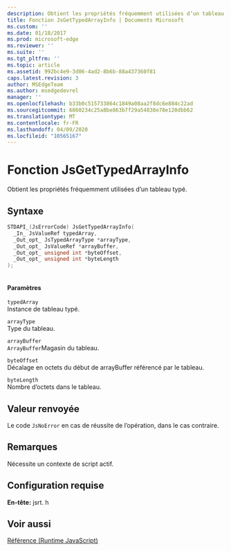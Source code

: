 ```yaml
---
description: Obtient les propriétés fréquemment utilisées d’un tableau typé.
title: Fonction JsGetTypedArrayInfo | Documents Microsoft
ms.custom: ''
ms.date: 01/18/2017
ms.prod: microsoft-edge
ms.reviewer: ''
ms.suite: ''
ms.tgt_pltfrm: ''
ms.topic: article
ms.assetid: 992bc4e9-3d06-4ad2-8b6b-88a437360f81
caps.latest.revision: 3
author: MSEdgeTeam
ms.author: msedgedevrel
manager: ''
ms.openlocfilehash: b33b0c515733864c1849a08aa2f8dc6e884c22ad
ms.sourcegitcommit: 6860234c25a8be863b7f29a54838e78e120dbb62
ms.translationtype: MT
ms.contentlocale: fr-FR
ms.lasthandoff: 04/09/2020
ms.locfileid: "10565167"
---
```

# Fonction JsGetTypedArrayInfo
Obtient les propriétés fréquemment utilisées d’un tableau typé.  
  
## Syntaxe  
  
```cpp  
STDAPI_(JsErrorCode) JsGetTypedArrayInfo(  
  _In_ JsValueRef typedArray,  
  _Out_opt_ JsTypedArrayType *arrayType,  
  _Out_opt_ JsValueRef *arrayBuffer,  
  _Out_opt_ unsigned int *byteOffset,  
  _Out_opt_ unsigned int *byteLength  
);  
  
```  
  
#### Paramètres  
 `typedArray`  
 Instance de tableau typé.  
  
 `arrayType`  
 Type du tableau.  
  
 `arrayBuffer`  
 `ArrayBuffer`Magasin du tableau.  
  
 `byteOffset`  
 Décalage en octets du début de arrayBuffer référencé par le tableau.  
  
 `byteLength`  
 Nombre d’octets dans le tableau.  
  
## Valeur renvoyée  
 Le code `JsNoError` en cas de réussite de l’opération, dans le cas contraire.  
  
## Remarques  
 Nécessite un contexte de script actif.  
  
## Configuration requise  
 **En-tête:** jsrt. h  
  
## Voir aussi  
 [Référence (Runtime JavaScript)](../chakra-hosting/reference-javascript-runtime.md)